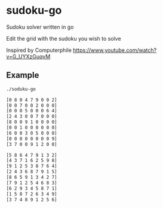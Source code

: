 # sudoku-go

Sudoku solver written in go

Edit the grid with the sudoku you wish to solve

Inspired by Computerphile https://www.youtube.com/watch?v=G_UYXzGuqvM

## Example

```bash
./soduku-go

[0 8 0 4 7 9 0 0 2]
[0 0 7 0 0 2 0 0 0]
[0 0 0 5 0 0 0 6 4]
[2 4 3 0 0 7 0 0 0]
[8 0 0 9 1 0 0 0 0]
[0 0 1 0 0 0 0 0 0]
[6 0 0 3 0 5 0 0 0]
[0 0 8 0 0 0 0 0 9]
[3 7 0 0 9 1 2 0 0]

[5 8 6 4 7 9 1 3 2]
[4 3 7 1 6 2 5 9 8]
[9 1 2 5 3 8 7 6 4]
[2 4 3 6 8 7 9 1 5]
[8 6 5 9 1 3 4 2 7]
[7 9 1 2 5 4 6 8 3]
[6 2 9 3 4 5 8 7 1]
[1 5 8 7 2 6 3 4 9]
[3 7 4 8 9 1 2 5 6]
```
